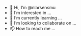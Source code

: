 - 👋 Hi, I’m @nlarsensmu
- 👀 I’m interested in ...
- 🌱 I’m currently learning ...
- 💞️ I’m looking to collaborate on ...
- 📫 How to reach me ...

<!---
nlarsensmu/nlarsensmu is a ✨ special ✨ repository because its `README.md` (this file) appears on your GitHub profile.
You can click the Preview link to take a look at your changes.
--->

